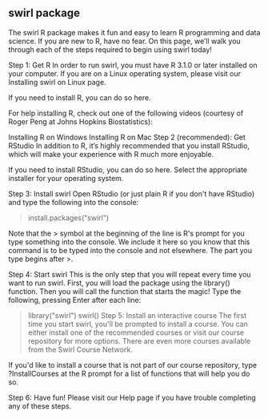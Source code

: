 ## swirl package 

The swirl R package makes it fun and easy to learn R programming and data science. If you are new to R, have no fear. On this page, we’ll walk you through each of the steps required to begin using swirl today!

Step 1: Get R
In order to run swirl, you must have R 3.1.0 or later installed on your computer. If you are on a Linux operating system, please visit our Installing swirl on Linux page.

If you need to install R, you can do so here.

For help installing R, check out one of the following videos (courtesy of Roger Peng at Johns Hopkins Biostatistics):

Installing R on Windows
Installing R on Mac
Step 2 (recommended): Get RStudio
In addition to R, it’s highly recommended that you install RStudio, which will make your experience with R much more enjoyable.

If you need to install RStudio, you can do so here. Select the appropriate installer for your operating system.

Step 3: Install swirl
Open RStudio (or just plain R if you don't have RStudio) and type the following into the console:

> install.packages("swirl")

Note that the > symbol at the beginning of the line is R's prompt for you type something into the console. We include it here so you know that this command is to be typed into the console and not elsewhere. The part you type begins after >.

Step 4: Start swirl
This is the only step that you will repeat every time you want to run swirl. First, you will load the package using the library() function. Then you will call the function that starts the magic! Type the following, pressing Enter after each line:

> library("swirl")
> swirl()
Step 5: Install an interactive course
The first time you start swirl, you'll be prompted to install a course. You can either install one of the recommended courses or visit our course repository for more options. There are even more courses available from the Swirl Course Network.

If you'd like to install a course that is not part of our course repository, type ?InstallCourses at the R prompt for a list of functions that will help you do so.

Step 6: Have fun!
Please visit our Help page if you have trouble completing any of these steps.
